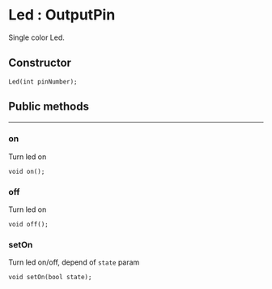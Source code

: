# Led : OutputPin

Single color Led.

## <i class="fa fa-pencil"></i> Constructor

    Led(int pinNumber);

## <i class="fa fa-code"></i> Public methods 
---

### on

Turn led on
    
    void on();
    
### off

Turn led on

    void off();

### setOn

Turn led on/off, depend of `state` param

    void setOn(bool state);


